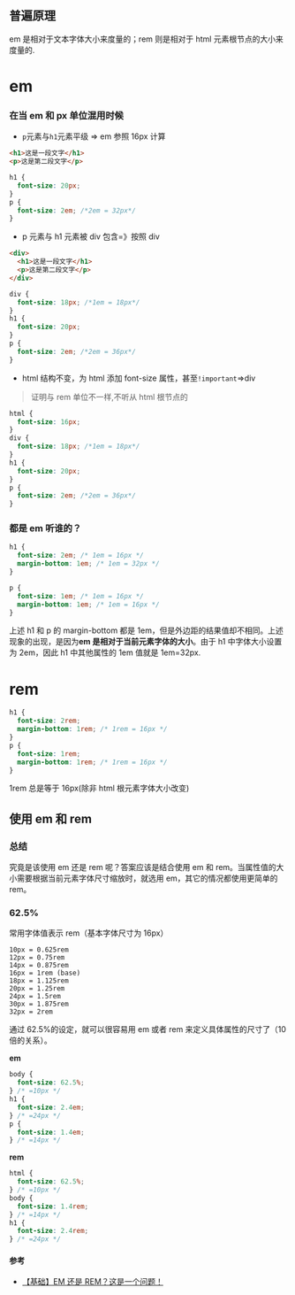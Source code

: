 ## 普遍原理

em 是相对于文本字体大小来度量的；rem 则是相对于 html 元素根节点的大小来度量的.

# em

### 在当 em 和 px 单位混用时候

- `p`元素与`h1`元素平级 => em 参照 16px 计算

```html
<h1>这是一段文字</h1>
<p>这是第二段文字</p>
```

```css
h1 {
  font-size: 20px;
}
p {
  font-size: 2em; /*2em = 32px*/
}
```

- p 元素与 h1 元素被 div 包含=》按照 div

```html
<div>
  <h1>这是一段文字</h1>
  <p>这是第二段文字</p>
</div>
```

```css
div {
  font-size: 18px; /*1em = 18px*/
}
h1 {
  font-size: 20px;
}
p {
  font-size: 2em; /*2em = 36px*/
}
```

- html 结构不变，为 html 添加 font-size 属性，甚至`!important`\=>div

> 证明与 rem 单位不一样,不听从 html 根节点的

```css
html {
  font-size: 16px;
}
div {
  font-size: 18px; /*1em = 18px*/
}
h1 {
  font-size: 20px;
}
p {
  font-size: 2em; /*2em = 36px*/
}
```

### 都是 em 听谁的？

```css
h1 {
  font-size: 2em; /* 1em = 16px */
  margin-bottom: 1em; /* 1em = 32px */
}

p {
  font-size: 1em; /* 1em = 16px */
  margin-bottom: 1em; /* 1em = 16px */
}
```

上述 h1 和 p 的 margin-bottom 都是 1em，但是外边距的结果值却不相同。上述现象的出现，是因为**em 是相对于当前元素字体的大小**。由于 h1 中字体大小设置为 2em，因此 h1 中其他属性的 1em 值就是 1em=32px.

# rem

```css
h1 {
  font-size: 2rem;
  margin-bottom: 1rem; /* 1rem = 16px */
}
p {
  font-size: 1rem;
  margin-bottom: 1rem; /* 1rem = 16px */
}
```

1rem 总是等于 16px(除非 html 根元素字体大小改变)

## 使用 em 和 rem

### 总结

究竟是该使用 em 还是 rem 呢？答案应该是结合使用 em 和 rem。当属性值的大小需要根据当前元素字体尺寸缩放时，就选用 em，其它的情况都使用更简单的 rem。

### 62.5%

常用字体值表示 rem（基本字体尺寸为 16px）

    10px = 0.625rem
    12px = 0.75rem
    14px = 0.875rem
    16px = 1rem (base)
    18px = 1.125rem
    20px = 1.25rem
    24px = 1.5rem
    30px = 1.875rem
    32px = 2rem

通过 62.5%的设定，就可以很容易用 em 或者 rem 来定义具体属性的尺寸了（10 倍的关系）。

**em**

```css
body {
  font-size: 62.5%;
} /* =10px */
h1 {
  font-size: 2.4em;
} /* =24px */
p {
  font-size: 1.4em;
} /* =14px */
```

**rem**

```css
html {
  font-size: 62.5%;
} /* =10px */
body {
  font-size: 1.4rem;
} /* =14px */
h1 {
  font-size: 2.4rem;
} /* =24px */
```

#### 参考

- [【基础】EM 还是 REM？这是一个问题！](https://segmentfault.com/a/1190000014500582)
